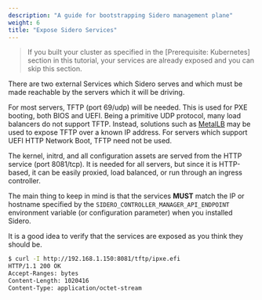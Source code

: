 ```yaml
---
description: "A guide for bootstrapping Sidero management plane"
weight: 6
title: "Expose Sidero Services"
---
```


> If you built your cluster as specified in the [Prerequisite: Kubernetes] section in this tutorial, your services are already exposed and you can skip this section.

There are two external Services which Sidero serves and which must be made
reachable by the servers which it will be driving.

For most servers, TFTP (port 69/udp) will be needed.
This is used for PXE booting, both BIOS and UEFI.
Being a primitive UDP protocol, many load balancers do not support TFTP.
Instead, solutions such as [MetalLB](https://metallb.universe.tf) may be used to expose TFTP over a known IP address.
For servers which support UEFI HTTP Network Boot, TFTP need not be used.

The kernel, initrd, and all configuration assets are served from the HTTP service
(port 8081/tcp).
It is needed for all servers, but since it is HTTP-based, it
can be easily proxied, load balanced, or run through an ingress controller.

The main thing to keep in mind is that the services **MUST** match the IP or
hostname specified by the `SIDERO_CONTROLLER_MANAGER_API_ENDPOINT` environment
variable (or configuration parameter) when you installed Sidero.

It is a good idea to verify that the services are exposed as you think they
should be.

```bash
$ curl -I http://192.168.1.150:8081/tftp/ipxe.efi
HTTP/1.1 200 OK
Accept-Ranges: bytes
Content-Length: 1020416
Content-Type: application/octet-stream
```
